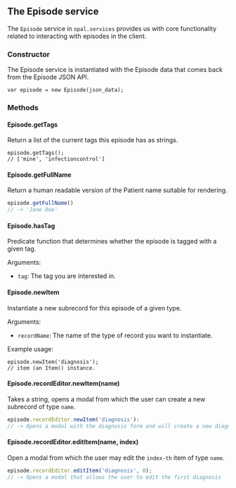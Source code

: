 ## The Episode service

The `Episode` service in `opal.services` provides us with core functionality related
to interacting with episodes in the client.

### Constructor

The Episode service is instantiated with the Episode data that comes back from the
Episode JSON API.

    var episode = new Episode(json_data);


### Methods

#### Episode.getTags

Return a list of the current tags this episode has as strings.

    episode.getTags();
    // ['mine', 'infectioncontrol']

#### Episode.getFullName

Return a human readable version of the Patient name suitable for rendering.

```javascript
episode.getFullName()
// -> 'Jane Doe'
```

#### Episode.hasTag

Predicate function that determines whether the episode is tagged with a given tag.

Arguments:

* `tag`: The tag you are interested in.


#### Episode.newItem

Instantiate a new subrecord for this episode of a given type.

Arguments:

* `recordName`: The name of the type of record you want to instantiate.

Example usage:

    episode.newItem('diagnosis');
    // item (an Item() instance.


#### Episode.recordEditor.newItem(name)

Takes a string, opens a modal from which the user can create a new subrecord of type `name`.

```js
episode.recordEditor.newItem('diagnosis'):
// -> Opens a modal with the diagnosis form and will create a new diagnosis on save
```

#### Episode.recordEditor.editItem(name, index)

Open a modal from which the user may edit the `index-th` item of type `name`.

```js
episode.recordEditor.editItem('diagnosis', 0);
// -> Opens a modal that allows the user to edit the first diagnosis
```
